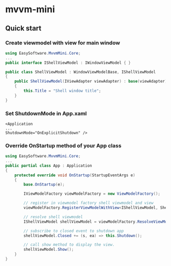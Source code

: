 # mvvm-mini

<!-- Headings -->

## Quick start

### Create viewmodel with view for main window

```csharp
using EasySoftware.MvvmMini.Core;
...
public interface IShellViewModel : IWindowViewModel { }

public class ShellViewModel : WindowViewModelBase, IShellViewModel
{
	public ShellViewModel(IViewAdapter viewAdapter) : base(viewAdapter)
	{
		this.Title = "Shell window title";
	}
}
```

### Set ShutdownMode in App.xaml
```xaml
<Application 
...
ShutdownMode="OnExplicitShutdown" />

```

### Override OnStartup method of your App class
```csharp
using EasySoftware.MvvmMini.Core;
...
public partial class App : Application
{
	protected override void OnStartup(StartupEventArgs e)
	{
		base.OnStartup(e);

		IViewModelFactory viewModelFactory = new ViewModelFactory();

		// register in viewmodel factory shell viewmodel and view
		viewModelFactory.RegisterViewModelWithView<IShellViewModel, ShellViewModel, ShellView>();

		// resolve shell viewmodel
		IShellViewModel shellViewModel = viewModelFactory.ResolveViewModel<IShellViewModel>();

		// subscribe to closed event to shutdown app
		shellViewModel.Closed += (s, ea) => this.Shutdown();

		// call show method to display the view.
		shellViewModel.Show();
	}
}
```

